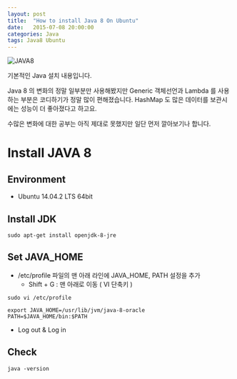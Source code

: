 ```yaml
---
layout: post
title:  "How to install Java 8 On Ubuntu"
date:   2015-07-08 20:00:00
categories: Java
tags: Java8 Ubuntu
---
```


![JAVA8](https://eclipse.org/xtend/images/java8_logo.png)

기본적인 Java 설치 내용입니다.

Java 8 의 변화의 정말 일부분만 사용해봤지만
Generic 객체선언과 Lambda 를 사용하는 부분은 코디하기가 정말 많이 편해졌습니다.
HashMap 도 많은 데이터를 보관시에는 성능이 더 좋아졌다고 하고요.

수많은 변화에 대한 공부는 아직 제대로 못했지만 일단 먼저 깔아보기나 합니다.

<!--more-->

# Install JAVA 8

## Environment
  * Ubuntu 14.04.2 LTS 64bit

## Install JDK

``` 
sudo apt-get install openjdk-8-jre
```

## Set JAVA_HOME
  * /etc/profile 파일의 맨 아래 라인에 JAVA_HOME, PATH 설정을 추가
    - Shift + G : 맨 아래로 이동 ( VI 단축키 )

``` 
sudo vi /etc/profile
```

``` 
export JAVA_HOME=/usr/lib/jvm/java-8-oracle
PATH=$JAVA_HOME/bin:$PATH
```
  * Log out & Log in

## Check

```
java -version
```
